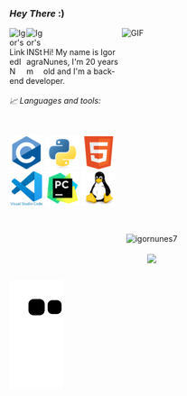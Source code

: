 ### <b><i>Hey There</i></b> :)
<img align="right" alt="GIF" src="https://github.com/abhisheknaiidu/abhisheknaiidu/blob/master/code.gif?raw=true" width="305" height="225" />
<a href="https://www.linkedin.com/in/igor-nunes-88b267234/">
  <img align="left" alt="Igor's LinkedIN" width="30px" src="https://github.com/dmhendricks/signature-social-icons/blob/master/icons/round-flat-filled/35px/linkedin.png" />
</a>

<a href="https://www.instagram.com/nunesigor__">
  <img align="left" alt="Igor's INStagram" width="30px" src="https://github.com/dmhendricks/signature-social-icons/blob/master/icons/round-flat-filled/45px/instagram.png" />
</a>

<br></br>
Hi! My name is Igor Nunes, I'm 20 years old and I'm a back-end developer.
<br></br>
<i>📈  Languages and tools:</i>  
<br></br>
<div>
  <code><img height="60" src="https://raw.githubusercontent.com/devicons/devicon/master/icons/c/c-original.svg"></code>
  <code><img height="60" src="https://raw.githubusercontent.com/devicons/devicon/master/icons/python/python-original.svg"></code>
  <code><img height="60" src="https://raw.githubusercontent.com/devicons/devicon/master/icons/html5/html5-original.svg"></code>
  <code><img height="60" src="https://raw.githubusercontent.com/devicons/devicon/master/icons/vscode/vscode-original-wordmark.svg"></code>
  <code><img height="60" src="https://raw.githubusercontent.com/devicons/devicon/master/icons/pycharm/pycharm-original.svg"></code>
  <code><img height="60" src="https://raw.githubusercontent.com/devicons/devicon/master/icons/linux/linux-original.svg"></code>
  
 </div>
<br></br>

<div>
<p align="center"><img src="https://github-readme-stats.vercel.app/api?username=igornunes7&show_icons=true&theme=gotham" alt="igornunes7" />
<br></br>
<a href="https://github.com/igornunes7/github-readme-stats"><img align="center" src="https://github-readme-stats.vercel.app/api/top-langs/?username=igornunes7&layout=compact&theme=gotham&hide_border=true"/></a>
</div>

##

  ![Snake animation](https://github.com/rafaballerini/rafaballerini/blob/output/github-contribution-grid-snake.svg)
